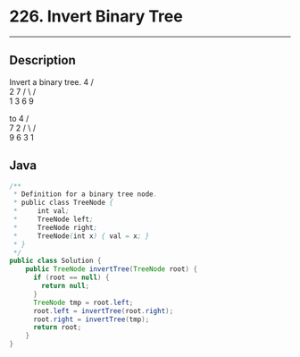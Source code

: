 # 226. Invert Binary Tree

---

## Description

Invert a binary tree.
     4
   /   \
  2     7
 / \   / \
1   3 6   9

to
     4
   /   \
  7     2
 / \   / \
9   6 3   1



## Java

```java
/**
 * Definition for a binary tree node.
 * public class TreeNode {
 *     int val;
 *     TreeNode left;
 *     TreeNode right;
 *     TreeNode(int x) { val = x; }
 * }
 */
public class Solution {
    public TreeNode invertTree(TreeNode root) {
      if (root == null) {
        return null;
      }
      TreeNode tmp = root.left;
      root.left = invertTree(root.right);
      root.right = invertTree(tmp);
      return root;
    }
}
```
